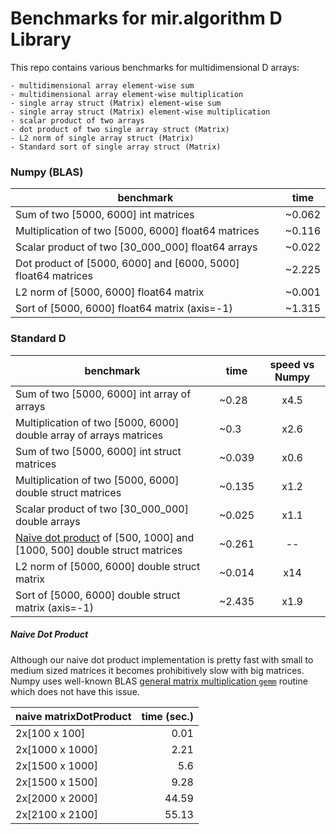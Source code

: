 # Benchmarks for mir.algorithm D Library

This repo contains various benchmarks for multidimensional D arrays:

    - multidimensional array element-wise sum
    - multidimensional array element-wise multiplication
    - single array struct (Matrix) element-wise sum
    - single array struct (Matrix) element-wise multiplication
    - scalar product of two arrays
    - dot product of two single array struct (Matrix)
    - L2 norm of single array struct (Matrix)
    - Standard sort of single array struct (Matrix)

### Numpy (BLAS)

| benchmark                                                     | time   |
| ------------------------------------------------------------- | ------ |
| Sum of two [5000, 6000] int matrices                          | ~0.062 |
| Multiplication of two [5000, 6000] float64 matrices           | ~0.116 |
| Scalar product of two [30_000_000] float64 arrays             | ~0.022 |
| Dot product of [5000, 6000] and [6000, 5000] float64 matrices | ~2.225 |
| L2 norm of [5000, 6000] float64 matrix                        | ~0.001 |
| Sort of [5000, 6000] float64 matrix (axis=-1)                 | ~1.315 |

### Standard D

| benchmark                                                                                     | time   | speed vs Numpy |
| --------------------------------------------------------------------------------------------- | ------ | :------------: |
| Sum of two [5000, 6000] int array of arrays                                                   | ~0.28  |      x4.5      |
| Multiplication of two [5000, 6000] double array of arrays matrices                            | ~0.3   |      x2.6      |
| Sum of two [5000, 6000] int struct matrices                                                   | ~0.039 |      x0.6      |
| Multiplication of two [5000, 6000] double struct matrices                                     | ~0.135 |      x1.2      |
| Scalar product of two [30_000_000] double arrays                                              | ~0.025 |      x1.1      |
| [Naive dot product](#naive-dot-product) of [500, 1000] and [1000, 500] double struct matrices | ~0.261 |       --       |
| L2 norm of [5000, 6000] double struct matrix                                                  | ~0.014 |      x14       |
| Sort of [5000, 6000] double struct matrix (axis=-1)                                           | ~2.435 |      x1.9      |

##### Naive Dot Product
Although our naive dot product implementation is pretty fast with small to medium sized matrices it becomes prohibitively slow with big matrices.
Numpy uses well-known BLAS [general matrix multiplication `gemm`](https://software.intel.com/en-us/mkl-developer-reference-fortran-gemm) routine which does not have this issue.

| naive matrixDotProduct | time (sec.) |
| ---------------------- | ----------: |
| 2x[100 x 100]          |        0.01 |
| 2x[1000 x 1000]        |        2.21 |
| 2x[1500 x 1000]        |         5.6 |
| 2x[1500 x 1500]        |        9.28 |
| 2x[2000 x 2000]        |       44.59 |
| 2x[2100 x 2100]        |       55.13 |
